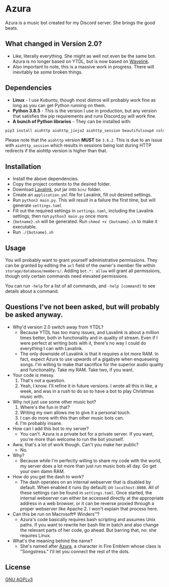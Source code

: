 # Azura
Azura is a music bot created for my Discord server. She brings the good beats.

## What changed in Version 2.0?
* Like, literally everything. She might as well not even be the same bot. Azura is no longer based on YTDL, but is now based on [Wavelink](https://github.com/PythonistaGuild/Wavelink).
* Also important to note, this is a massive work in progress. There will inevitably be some broken things.

## Dependencies
* **Linux** - I use Kubuntu, though most distros will probably work fine as long as you can get Python running on them.
* **Python 3.8.5** - This is the version I use in production, but any version that satisfies the pip requirements and runs Discord.py will work fine.
* **A bunch of Python libraries** - They can be installed with:
```bash
pip3 install aiohttp aiohttp_jinja2 aiohttp_session beautifulsoup4 colorama cryptography discord.py[voice] jinja2 marshmallow python-pidfile pyfiglet toml wavelink
```
Please note that the `aiohttp` version __MUST__ be `3.6.2`. This is due to an issue with `aiohttp_session` which results in sessions being lost during HTTP redirects if the aiohttp version is higher than that.

## Installation
* Install the above dependencies.
* Copy the project contents to the desired folder.
* Download [Lavalink](https://github.com/Frederikam/Lavalink), put jar into `bin/` folder.
* Create an `application.yml` file for Lavalink, fill out desired settings.
* Run `python3 main.py`. This will result in a failure the first time, but will generate `settings.toml`
* Fill out the required settings in `settings.toml`, including the Lavalink settings, then run `python3 main.py` once more.
* `{botname}.sh` will be generated. Run `chmod +x {botname}.sh` to make it executable.
* Run `./{botname}.sh`

## Usage
You will probably want to grant yourself administrative permissions. They can be granted by editing the `acl` field of the owner's member file within `storage/database/members/`. Adding `bot.*: allow` will grant all permissions, though only certain commands need elevated permissions.

You can run `-help` for a list of all commands, and `-help [command]` to see details about a command.

## Questions I've not been asked, but will probably be asked anyway.
* Why'd version 2.0 switch away from YTDL?
  * Because YTDL has too many issues, and Lavalink is about a million times better, both in functionality and in quality of stream. Even if I were perfect at writing bots with it, there's no way I could do everything I can with Lavalink.
  * The only downside of Lavalink is that it requires a lot more RAM. In fact, expect Azura to use upwards of a gigabyte when enqueueing songs. I'm willing to make that sacrifice for the superior audio quality and functionality. Take my RAM. Take two, if you want.
* Your code is messy.
  1. That's not a question.
  2. Yeah, I know. I'll refine it in future versions. I wrote all this in like, a week, and was in a rush to do so to have a bot to play Christmas music with.
* Why not just use some other music bot?
  1. Where's the fun in that?
  2. Writing my own allows me to give it a personal touch.
  3. I can do more with this than other music bots can.
  4. I'm probably insane.
* How can I add this bot to my server?
  * You can't. Azura is a private bot for a private server. If you want, you're more than welcome to run the bot yourself.
* Aww, that's a lot of work though. Can't you make her public?
  * No.
* Why?
  * Because while I'm perfectly willing to share my code with the world, my server does a lot more than just run music bots all day. Go get your own damn RAM.
* How do you get the dash to work?
  * The dash operates on an internal webserver that is disabled by default. When enabled it runs (by default) on `localhost:8080`. All of these settings can be found in `settings.toml`. Once started, the internal webserver can either be accessed directly at the appropriate address in a web browser, or it can be reverse proxied through a proper webserver like Apache 2. I won't explain that process here.
* Can this be run on Macrosoft&reg; Winders&trade;?
  * Azura's code basically requires bash scripting and assumes Unix paths. If you want to rewrite her bash file in batch and also change the relevant parts of her code, go ahead. But barring that, no: she requires Linux.
* What's the meaning behind the name?
  * She's named after [Azura](https://fireemblem.fandom.com/wiki/Azura), a character in Fire Emblem whose class is "Songstress." I'll let you connect the rest of the dots.

## License
[GNU AGPLv3](https://choosealicense.com/licenses/agpl-3.0/)
